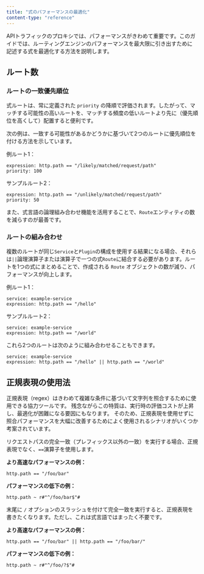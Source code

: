 ```yaml
---
title: "式のパフォーマンスの最適化"
content-type: "reference"
---
```

APIトラフィックのプロキシでは、パフォーマンスがきわめて重要です。このガイドでは、ルーティングエンジンのパフォーマンスを最大限に引き出すために
記述する式を最適化する方法を説明します。

ルート数
----

### ルートの一致優先順位

式ルートは、常に定義された `priority` の降順で評価されます。したがって、マッチする可能性の高いルートを、マッチする頻度の低いルートより先に（優先順位を高くして）配置すると便利です。

次の例は、一致する可能性があるかどうかに基づいて2つのルートに優先順位を付ける方法を示しています。

例ルート1：

    expression: http.path == "/likely/matched/request/path"
    priority: 100

サンプルルート2：

    expression: http.path == "/unlikely/matched/request/path"
    priority: 50

また、式言語の論理組み合わせ機能を活用することで、`Route`エンティティの数を減らすのが最善です。

### ルートの組み合わせ

複数のルートが同じ`Service`と`Plugin`の構成を使用する結果になる場合、それらは`||`論理演算子または演算子で一つの式`Route`に結合する必要があります。ルートを1つの式にまとめることで、作成される `Route` オブジェクトの数が減り、パフォーマンスが向上します。

例ルート1：

    service: example-service
    expression: http.path == "/hello"

サンプルルート2：

    service: example-service
    expression: http.path == "/world"

これら2つのルートは次のように組み合わせることもできます。

    service: example-service
    expression: http.path == "/hello" || http.path == "/world"

正規表現の使用法
--------

正規表現（regex）はきわめて複雑な条件に基づいて文字列を照合するために使用できる協力ツールです。
残念ながらこの特質は、実行時の評価コストが上昇し、最適化が困難になる要因にもなります。
そのため、正規表現を使用せずに照合パフォーマンスを大幅に改善するためによく使用されるシナリオがいくつか考案されています。

リクエストパスの完全一致（プレフィックス以外の一致）を実行する場合、正規表現でなく、`==`演算子を使用します。

**より高速なパフォーマンスの例：** 

    http.path == "/foo/bar"

**パフォーマンスの低下の例：** 

    http.path ~ r#"^/foo/bar$"#

末尾に `/` オプションのスラッシュを付けて完全一致を実行すると、正規表現を書きたくなります。ただし、これは式言語ではまったく不要です。

**より高速なパフォーマンスの例：** 

    http.path == "/foo/bar" || http.path == "/foo/bar/"

**パフォーマンスの低下の例：** 

    http.path ~ r#"^/foo/?$"#

